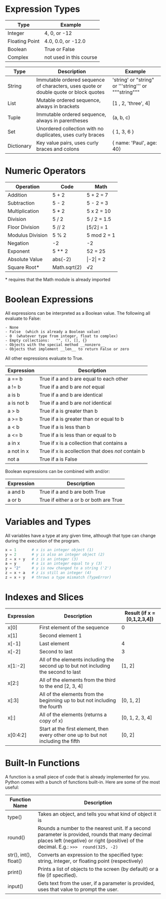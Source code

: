# Expression Types
| Type | Example |
| ---- | ------- |
| Integer | 4,  0,  or  -12 |
| Floating Point | 4.0,  0.0,  or  -12.0 |
| Boolean | True  or  False |
| Complex | not used in this course |

| Type | Description | Example |
| ---- | ----------- | ------- |
| String	| Immutable ordered sequence of characters, uses quote or double quote or block quotes | 'string'  or  "string"  or '''string'''  or  """string""" |
| List | Mutable ordered sequence, always in brackets | [1 , 2, 'three', 4] |
| Tuple	| Immutable ordered sequence, always in parentheses | (a, b, c) |
| Set |	Unordered collection with no duplicates, uses curly braces | { 1, 3, 6 } |
| Dictionary	| Key value pairs, uses curly braces and colons | { name: 'Paul', age: 40} |


# Numeric Operators
| Operation	| Code | Math |
| --------- | ---- | ---- |
| Addition	| 5 + 2	| 5 + 2 = 7 |
| Subtraction	| 5 - 2	| 5 - 2 = 3 |
| Multiplication	| 5 * 2	| 5 x 2 = 10 |
| Division	| 5 / 2	| 5 / 2 = 1.5 |
| Floor Division	| 5 // 2	| ⌊5/2⌋ = 1 |
| Modulus Division	| 5 % 2	| 5 mod 2 = 1 |
| Negation	| -2	| -2 |
| Exponent	| 5 ** 2	| 52 = 25 |
| Absolute Value |abs(-2)	| \|-2\| = 2 |
| Square Root*	| Math.sqrt(2)	| √2 |

\* requires that the Math module is already imported


# Boolean Expressions
All expressions can be interpreted as a Boolean value.  The following all evaluate to False:

    - None
    - False  (which is already a Boolean value)
    - 0  (whatever type from integer, float to complex)
    - Empty collections:   "", (), [], {}
    - Objects with the special method __nonzero__
    - Objects that implement __len__ to return False or zero

All other expressions evaluate to True.

| Expression	| Description |
| ---- | ---- |
| a == b	| True if a and b are equal to each other |
| a != b	| True if a and b are *not* equal |
| a is b	| True if a and b are identical |
| a is not b |	True if a and b are *not* identical |
| a > b |	True if a is greater than b |
| a >= b	| True if a is greater than or equal to b |
| a < b	| True if a is less than b |
| a <= b |	True if a is less than or equal to b |
| a in x	| True if x is a collection that contains a |
| a not in x	| True if x is acollection that does *not* contain b |
| not a	| True if a is False |

Boolean expressions can be combined with and/or:

| Expression	| Description |
| ---- | ---- |
| a and b	| True if a and b are both True |
| a or b	| True if either a or b or both are True |


# Variables and Types
All variables have a type at any given time, although that type can change during the execution of the program.

```python
x = 1       # x is an integer object (1)
y = 2       # y is also an integer object (2)
z = x + y   # z is an integer (3)
a = y       # a is an integer equal to y (3)
y = "2"     # y is now changed to a string ('2')
z = x + a   # z is still an integer (4)
z = x + y   # throws a type mismatch (TypeError)
```


# Indexes and Slices
| Expression	| Description	| Result (if x = [0,1,2,3,4]) |
| ---- | ---- | ---- |
| x[0] | First element of the sequence | 0 |
| x[1] | Second element	1 |
| x[-1] | Last element | 4 |
| x[-2] | Second to last | 3 |
| x[1:-2] | All of the elements including the second up to but not including the second to last	| [1, 2] |
| x[2:] | All of the elements from the third to the end	[2, 3, 4]
| x[:3]	| All of the elements from the beginning up to but not including the fourth	| [0, 1, 2] | 
| x[:] | All of the elements (returns a copy of x) | [0, 1, 2, 3, 4] |
| x[0:4:2] | Start at the first element, then every other one up to but not including the fifth | [0, 2] |


# Built-In Functions
A function is a small piece of code that is already implemented for you.   Python comes with a bunch of 
functions built-in.  Here are some of the most useful:

| Function Name | Description |
| ---- | ---- |
| type() | Takes an object, and tells you what kind of object it is |
| round() | Rounds a number to the nearest unit. If a second parameter is provided, rounds that many decimal places left (negative) or right (positive) of the decimal.  E.g.: ``` >>>  round(325, -2) ``` |
| str(), int(), float() | Converts an expression to the specified type: string, integer, or floating point (respectively) |
| print() | Prints a list of objects to the screen (by default) or a file (if specified). |
| input()	| Gets text from the user, if a parameter is provided, uses that value to prompt the user. |



